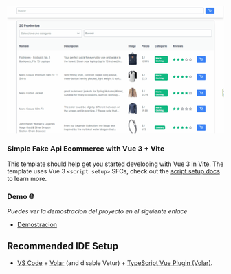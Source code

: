 <p style="text-align:center"><img src="public/demo.gif" alt="Demo" /></p>

### Simple Fake Api Ecommerce with Vue 3 + Vite

This template should help get you started developing with Vue 3 in Vite. The template uses Vue 3 `<script setup>` SFCs, check out the [script setup docs](https://v3.vuejs.org/api/sfc-script-setup.html#sfc-script-setup) to learn more.

### Demo 🌐

_Puedes ver la demostracion del proyecto en el siguiente enlace_

- [Demostracion](https://simple-fake-api-ecommerce.vercel.app/#/)

## Recommended IDE Setup

- [VS Code](https://code.visualstudio.com/) + [Volar](https://marketplace.visualstudio.com/items?itemName=Vue.volar) (and disable Vetur) + [TypeScript Vue Plugin (Volar)](https://marketplace.visualstudio.com/items?itemName=Vue.vscode-typescript-vue-plugin).
